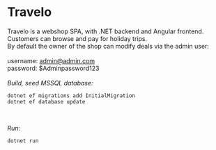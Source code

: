 # Travelo

Travelo is a webshop SPA, with .NET backend and Angular frontend. Customers can browse and pay for holiday trips.
<br>
By default the owner of the shop can modify deals via the admin user:
<br>
<br>
username: admin@admin.com
<br>
password: $Adminpassword123
<br>
<br>
*Build, seed MSSQL database:*
```
dotnet ef migrations add InitialMigration
dotnet ef database update
```
<br>

*Run:*
```
dotnet run
```

